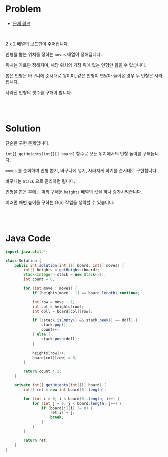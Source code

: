 # Problem

- [문제 링크](https://programmers.co.kr/learn/courses/30/lessons/64061)

<br>

2 x 2 배열의 보드판이 주어집니다.

인형을 뽑는 위치를 정하는 `moves` 배열이 정해집니다.

위치는 가로만 정해지며, 해당 위치의 가장 위에 있는 인형만 뽑을 수 있습니다.

뽑은 인형은 바구니에 순서대로 쌓이며, 같은 인형이 연달아 들어온 경우 두 인형은 사라집니다.

사라진 인형의 갯수를 구해야 합니다.

<br><br>

# Solution

단순한 구현 문제입니다.

`int[] getHeights(int[][] board)` 함수로 모든 위치에서의 인형 높이를 구해둡니다.

`moves` 를 순회하며 인형 뽑기, 바구니에 넣기, 사라지게 하기를 순서대로 구현합니다.

바구니는 `Stack` 으로 관리하면 됩니다.

인형을 뽑은 후에는 미리 구해둔 `heights` 배열의 값을 하나 증가시켜줍니다.

이러면 매번 높이를 구하는 O(n) 작업을 생략할 수 있습니다.

<br><br>

# Java Code

```java
import java.util.*;

class Solution {
    public int solution(int[][] board, int[] moves) {
        int[] heights = getHeights(board);
        Stack<Integer> stack = new Stack<>();
        int count = 0;

        for (int move : moves) {
            if (heights[move - 1] == board.length) continue;

            int row = move - 1;
            int col = heights[row];
            int doll = board[col][row];

            if (!stack.isEmpty() && stack.peek() == doll) {
                stack.pop();
                count++;
            } else {
                stack.push(doll);
            }

            heights[row]++;
            board[col][row] = 0;
        }

        return count * 2;
    }

    private int[] getHeights(int[][] board) {
        int[] ret = new int[board[0].length];

        for (int i = 0; i < board[0].length; i++) {
            for (int j = 0; j < board.length; j++) {
                if (board[j][i] != 0) {
                    ret[i] = j;
                    break;
                }
            }
        }

        return ret;
    }
}
```
